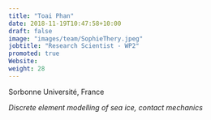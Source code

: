 ```yaml
---
title: "Toai Phan"
date: 2018-11-19T10:47:58+10:00
draft: false
image: "images/team/SophieThery.jpeg"
jobtitle: "Research Scientist - WP2"
promoted: true
Website:
weight: 28
---
```


Sorbonne Université, France

*Discrete element modelling of sea ice, contact mechanics*
